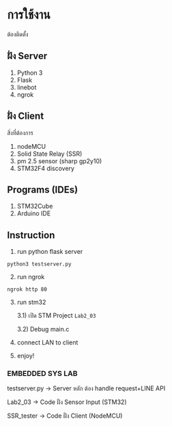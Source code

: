 # การใช้งาน 

ต้องติดตั้ง 

## ฝั่ง Server
1. Python 3
2. Flask
3. linebot
4. ngrok

## ฝั่ง Client
สิ่งที่ต้องการ
1. nodeMCU
2. Solid State Relay (SSR)
3. pm 2.5 sensor (sharp gp2y10)
4. STM32F4 discovery

## Programs (IDEs)
1. STM32Cube
2. Arduino IDE

## Instruction
1. run python flask server
```
python3 testserver.py
```
2. run ngrok
```
ngrok http 80
```
3. run stm32

	3.1) เปิด STM Project `Lab2_03`
	
	3.2) Debug main.c
	
4. connect LAN to client
5. enjoy!

### EMBEDDED SYS LAB

testserver.py -> Server หลัก ต้อง handle request+LINE API

Lab2_03 -> Code ฝั่ง Sensor Input (STM32)

SSR_tester -> Code ฝั่ง Client (NodeMCU)
